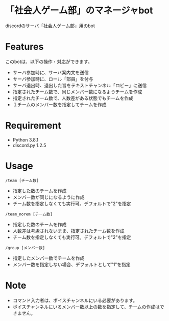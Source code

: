 # 「社会人ゲーム部」のマネージャbot
discordのサーバ「社会人ゲーム部」用のbot

# Features
このbotは、以下の操作・対応ができます。
* サーバ参加時に、サーバ案内文を送信
* サーバ参加時に、ロール「部員」を付与
* サーバ退出時、退出した旨をテキストチャンネル「ロビー」に送信
* 指定されたチーム数で、同じメンバー数になるようチームを作成
* 指定されたチーム数で、人数差がある状態でもチームを作成
* １チームのメンバー数を指定してチームを作成

# Requirement

* Python 3.8.1
* discord.py 1.2.5

# Usage
`/team [チーム数]`  
* 指定した数のチームを作成
* メンバー数が同じになるように作成
* チーム数を指定しなくても実行可。デフォルトで"2"を指定

`/team_norem [チーム数]`

* 指定した数のチームを作成
* 人数差は考慮されないまま、指定されたチーム数を作成
* チーム数を指定しなくても実行可。デフォルトで"2"を指定

`/group [メンバー数]`

* 指定したメンバー数でチームを作成
* メンバー数を指定しない場合、デフォルトとして"1"を指定

# Note
* コマンド入力者は、ボイスチャンネルにいる必要があります。
* ボイスチャンネルにいるメンバー数以上の数を指定して、チームの作成はできません。
